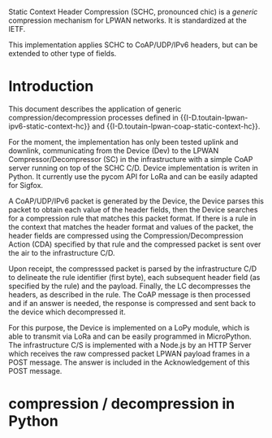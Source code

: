 Static Context Header Compression (SCHC, pronounced chic) is a *generic* compression mechanism for LPWAN networks. It is standardized at the IETF.

This implementation applies SCHC to CoAP/UDP/IPv6 headers, but can be extended to other type of fields.

# Introduction

This document describes the application of generic compression/decompression processes defined in {{I-D.toutain-lpwan-ipv6-static-context-hc}} and {{I-D.toutain-lpwan-coap-static-context-hc}}.

For the moment, the implementation has only been tested uplink and downlink, communicating from the Device (Dev) to the LPWAN Compressor/Decompressor (SC) in the infrastructure with a simple CoAP server running on top of the SCHC C/D. Device implementation is 
writen in Python. It currently use the pycom API for LoRa and can be easily adapted for Sigfox.

A CoAP/UDP/IPv6 packet is generated by the Device, the Device parses this packet to obtain each value of the header fields, then the Device searches for a compression rule that matches this packet format. If there is a rule in the context that matches the header format and values of the packet, the header fields are compressed using the Compression/Decompression Action (CDA) specified by that rule and the compressed packet is sent over the air to the infrastructure C/D.

Upon receipt, the compresssed packet is parsed by the infrastructure C/D to delineate the rule identifier (first byte), each subsequent header field (as specified by the rule) and the payload. Finally, the LC decompresses the headers, as described in the rule. The CoAP message is then processed and if an answer is needed, the response is compressed and sent back to the device which decompressed it.

For this purpose, the Device is implemented on a LoPy module, which is able to transmit via LoRa and can be easily programmed in MicroPython. The infrastructure C/S is implemented with a Node.js by an HTTP Server which receives the raw compressed packet LPWAN payload frames in a POST message. The answer is included in the Acknowledgement of this POST message.

# compression / decompression in Python
